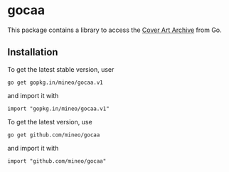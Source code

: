 # gocaa

This package contains a library to access the
[Cover Art Archive](http://coverartarchive.org) from Go.

## Installation
To get the latest stable version, user

	go get gopkg.in/mineo/gocaa.v1

and import it with

	import "gopkg.in/mineo/gocaa.v1"

To get the latest version, use

	go get github.com/mineo/gocaa

and import it with

	import "github.com/mineo/gocaa"
